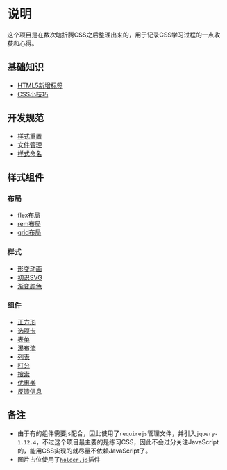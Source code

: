 说明
===
这个项目是在数次瞎折腾CSS之后整理出来的，用于记录CSS学习过程的一点收获和心得。

## 基础知识
* [HTML5新增标签](doc/HTML5新增标签.md)
* [CSS小技巧](doc/CSS小技巧.md)

## 开发规范
* [样式重置](doc/样式重置.md)
* [文件管理](doc/文件管理.md)
* [样式命名](doc/样式命名.md)

## 样式组件
### 布局
* [flex布局](doc/flex布局.md)
* [rem布局](doc/rem布局.md)
* [grid布局](doc/grid布局.md)

### 样式
* [形变动画](doc/transform形变动画.md)
* [初识SVG](doc/初识SVG.md)
* [渐变颜色](doc/渐变颜色.md) 


### 组件
* [正方形](html/square.html)
* [选项卡](html/tab.html)
* [表单](html/form.html)
* [瀑布流](html/waterfall.html)
* [列表](html/list.html)
* [打分](html/star.html)
* [搜索](html/search.html)
* [优惠券](html/coupon.html)
* [反馈信息](html/msg.html)
    
## 备注
* 由于有的组件需要js配合，因此使用了`requirejs`管理文件，并引入`jquery-1.12.4`，不过这个项目最主要的是练习CSS，因此不会过分关注JavaScript的，能用CSS实现的就尽量不依赖JavaScript了。
* 图片占位使用了[`holder.js`](https://github.com/imsky/holder)插件

